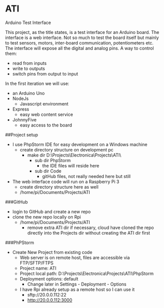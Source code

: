 # ATI
Arduino Test Interface

This project, as the title states, is a test interface for an Arduino board.
The interface is a web interface. Not so much to test the board itself but mainly
to test sensors, motors, inter-board communication, potentiometers etc.
The interface will expose all the digital and analog pins. A way to control them:
- read from inputs
- write to outputs
- switch pins from output to input

In the first iteration we will use:
- an Arduino Uno
- NodeJs
   - Javascript environment
- Express
   - easy web content service
- JohnnyFive
   - easy access to the board

##Project setup
- I use PhpStorm IDE for easy development on a Windows machine
   - create directory structure on development pc
      - make dir D:\Projects\Electronica\Projects\ATI\
         - sub dir PhpStorm
            - the IDE files will reside here
         - sub dir Code
            - gitHub files, not really needed here but still
- The web interface code will run on a Raspberry Pi 3
   - create directory structure here as well
   - /home/pi/Documents/Projects/ATI
   
###GitHub
- login to GitHub and create a new repo
- clone the new repo locally on Rpi
   - /home/pi/Documents/Projects/ATI
      - remove extra ATI dir if necessary, cloud have cloned the repo directly into the Projects
       dir without creating the ATI dir first
       
###PhPStorm
- Create New Project from existing code
   - Web server is on remote host, files are accessible via FTP/SFTP/FTPS
   - Project name: ATI
   - Project local path: D:\Projects\Electronica\Projects\ATI\PhpStorm
   - Deployment options: default
      - Change later in Settings - Deployment - Options
   - I have Rpi already setup as a remote host so I can use it
      - sftp://20.0.0.112:22
      - http://20.0.0.112:3000